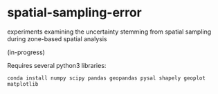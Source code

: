 # spatial-sampling-error

experiments examining the uncertainty stemming from spatial sampling during zone-based spatial analysis

(in-progress)


Requires several python3 libraries:

```
conda install numpy scipy pandas geopandas pysal shapely geoplot matplotlib 
```